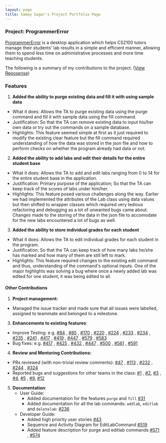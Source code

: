```yaml
---
layout: page
title: Samay Sagar's Project Portfolio Page
---
```


### Project: ProgrammerError

[ProgrammerError](https://github.com/AY2122S1-CS2103-F09-3/tp) is a desktop application which helps CS2100 tutors manage
their students’ lab results in a simple and efficient manner, allowing them to spend less time on administrative
processes and more time teaching students.

The following is a summary of my contributions to the
project. ([View Reposense](https://nus-cs2103-ay2122s1.github.io/tp-dashboard/#breakdown=true&search=reddevil1313))

### Features

1. **Added the ability to purge existing data and fill it with using sample data**

- What it does: Allows the TA to purge existing data using the purge command and fill it with sample data using the fill
  command.
- Justification: So that the TA can remove existing data to input his/her own data or try out the commands on a sample
  database.
- Highlights: This feature seemed simple at first as it just required to modify the existing clear feature but the fill
  command required understanding of how the data was stored in the json file and how to perform checks on whether the
  program already had data or not.

2. **Added the ability to add labs and edit their details for the entire student base**

- What it does: Allows the TA to add and edit labs ranging from 0 to 14 for the entire student base in the application.
- Justification: Primary purpose of the application; So that the TA can keep track of the scores of labs under him/her.
- Highlights: This feature posed various challenges along the way. Earlier we had implemented the attributes of the Lab
  class using data values but then shifted to wrapper classes which required very tedious refactoring and debugging as a
  lot of unwanted bugs came about. Changes made to the storing of the data in the json file to accomodate for the new
  labs encountered a lot of bugs as well.

3. **Added the ability to store individual grades for each student**

- What it does: Allows the TA to edit individual grades for each student in the program.
- Justification: So that the TA can keep track of how many labs he/she has marked and how many of them are still left to
  mark.
- Highlights: This feature required changes to the existing edit command and thus, understanding of the command's
  optional inputs. One of the major highlights was solving a bug where once a newly added lab was edited for one
  student, it was being edited to all.

#### Other Contributions

1. **Project management:**

* Managed the issue tracker and made sure that all issues were labelled, assigned to teammate and belonged to a
  milestone.

3. **Enhancements to existing features**:

- Improve Testing: e.g. [#84](https://github.com/AY2122S1-CS2103-F09-3/tp/pull/84)
  , [#85](https://github.com/AY2122S1-CS2103-F09-3/tp/pull/85)
  , [#170](https://github.com/AY2122S1-CS2103-F09-3/tp/pull/170)
  , [#220](https://github.com/AY2122S1-CS2103-F09-3/tp/pull/220)
  , [#224](https://github.com/AY2122S1-CS2103-F09-3/tp/pull/224)
  , [#233](https://github.com/AY2122S1-CS2103-F09-3/tp/pull/233)
  , [#234](https://github.com/AY2122S1-CS2103-F09-3/tp/pull/234)
  , [#235](https://github.com/AY2122S1-CS2103-F09-3/tp/pull/235)
  , [#241](https://github.com/AY2122S1-CS2103-F09-3/tp/pull/241)
  , [#417](https://github.com/AY2122S1-CS2103-F09-3/tp/pull/417)
  , [#419](https://github.com/AY2122S1-CS2103-F09-3/tp/pull/419)
  , [#447](https://github.com/AY2122S1-CS2103-F09-3/tp/pull/447)
  , [#579](https://github.com/AY2122S1-CS2103-F09-3/tp/pull/579)
  , [#583](https://github.com/AY2122S1-CS2103-F09-3/tp/pull/583)
- Bug fixes: e.g. [#417](https://github.com/AY2122S1-CS2103-F09-3/tp/pull/417)
  , [#425](https://github.com/AY2122S1-CS2103-F09-3/tp/pull/425)
  , [#432](https://github.com/AY2122S1-CS2103-F09-3/tp/pull/432)
  , [#447](https://github.com/AY2122S1-CS2103-F09-3/tp/pull/447)
  , [#500](https://github.com/AY2122S1-CS2103-F09-3/tp/pull/500)
  , [#561](https://github.com/AY2122S1-CS2103-F09-3/tp/pull/561)
  , [#591](https://github.com/AY2122S1-CS2103-F09-3/tp/pull/591)

4. **Review and Mentoring Contributions:**

- PRs reviewed (with non-trivial review comments): [#47](https://github.com/AY2122S1-CS2103-F09-3/tp/pull/47)
  , [#113](https://github.com/AY2122S1-CS2103-F09-3/tp/pull/113)
  , [#232](https://github.com/AY2122S1-CS2103-F09-3/tp/pull/232)
  , [#244](https://github.com/AY2122S1-CS2103-F09-3/tp/pull/244)
  , [#324](https://github.com/AY2122S1-CS2103-F09-3/tp/pull/324)
- Reported bugs and suggestions for other teams in the class: [#1](https://github.com/SamaySagar/ped/issues/1)
  , [#2](https://github.com/SamaySagar/ped/issues/2), [#3](https://github.com/SamaySagar/ped/issues/3)
  , [#4](https://github.com/SamaySagar/ped/issues/4), [#5](https://github.com/SamaySagar/ped/issues/5)
  , [#9](https://github.com/SamaySagar/ped/issues/9), [#12](https://github.com/SamaySagar/ped/issues/12)

5. **Documentation**:
    * User Guide:
        * Added documentation for the features `purge`
          and `fill` [#31](https://github.com/AY2122S1-CS2103-F09-3/tp/pull/31)
        * Added documentation for all the lab commands: `addlab`, `editlab` and `deletelab`:
          [#236](https://github.com/AY2122S1-CS2103-F09-3/tp/pull/236)
    * Developer Guide:
        * Added high priority user stories [#43](https://github.com/AY2122S1-CS2103-F09-3/tp/pull/43)
        * Sequence and Activity Diagram for EditLabCommand [#519](https://github.com/AY2122S1-CS2103-F09-3/tp/pull/519)
        * Added feature description for purge and editlab commands 
          [#571](https://github.com/AY2122S1-CS2103-F09-3/tp/pull/571)
          , [#574](https://github.com/AY2122S1-CS2103-F09-3/tp/pull/574)

